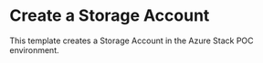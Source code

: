 # Create a Storage Account

This template creates a Storage Account in the Azure Stack POC environment.